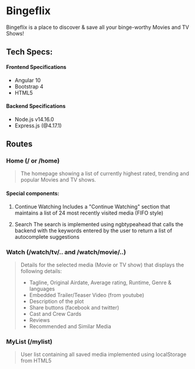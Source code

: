 # Bingeflix

Bingeflix is a place to discover & save all your binge-worthy Movies and TV Shows!

## Tech Specs:
#### Frontend Specifications
* Angular 10
* Bootstrap 4
* HTML5

#### Backend Specifications
* Node.js v14.16.0
* Express.js (@4.17.1)


## Routes 

### Home (/ or /home)

> The homepage showing a list of currently highest rated, trending and popular Movies and TV shows.

#### Special components:
1) Continue Watching
Includes a "Continue Watching" section that maintains a list of 24 most recently visited media (FIFO style)

2) Search 
The search is implemented using ngbtypeahead that calls the backend with the keywords entered by the user to return a list of autocomplete suggestions


### Watch (/watch/tv/.. and /watch/movie/..)

> Details for the selected media (Movie or TV show) that displays the following details:
> * Tagline, Original Airdate, Average rating, Runtime, Genre & languages
> * Embedded Trailer/Teaser Video (from youtube) 
> * Description of the plot
> * Share buttons (facebook and twitter)
> * Cast and Crew Cards
> * Reviews
> * Recommended and Similar Media

### MyList (/mylist)

> User list containing all saved media implemented using localStorage from HTML5




